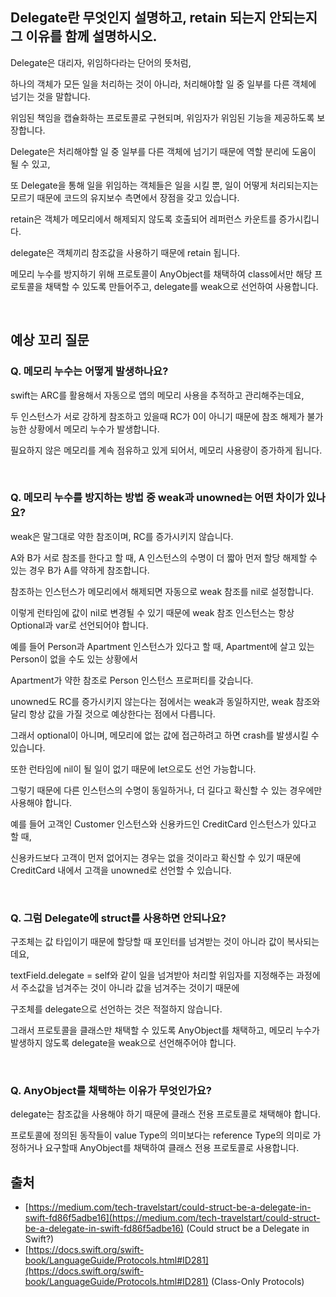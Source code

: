## Delegate란 무엇인지 설명하고, retain 되는지 안되는지 그 이유를 함께 설명하시오.
Delegate은 대리자, 위임하다라는 단어의 뜻처럼,

하나의 객체가 모든 일을 처리하는 것이 아니라, 처리해야할 일 중 일부를 다른 객체에 넘기는 것을 말합니다.

위임된 책임을 캡슐화하는 프로토콜로 구현되며, 위임자가 위임된 기능을 제공하도록 보장합니다.

Delegate은 처리해야할 일 중 일부를 다른 객체에 넘기기 때문에 역할 분리에 도움이 될 수 있고,

또 Delegate을 통해 일을 위임하는 객체들은 일을 시킬 뿐, 일이 어떻게 처리되는지는 모르기 때문에 코드의 유지보수 측면에서 장점을 갖고 있습니다.

retain은 객체가 메모리에서 해제되지 않도록 호출되어 레퍼런스 카운트를 증가시킵니다.

delegate은 객체끼리 참조값을 사용하기 때문에 retain 됩니다.

메모리 누수를 방지하기 위해 프로토콜이 AnyObject를 채택하여 class에서만 해당 프로토콜을 채택할 수 있도록 만들어주고, delegate를 weak으로 선언하여 사용합니다.

<br>

## 예상 꼬리 질문
### **Q. 메모리 누수는 어떻게 발생하나요?**

swift는 ARC를 활용해서 자동으로 앱의 메모리 사용을 추적하고 관리해주는데요,

두 인스턴스가 서로 강하게 참조하고 있을때 RC가 0이 아니기 때문에 참조 해제가 불가능한 상황에서 메모리 누수가 발생합니다.

필요하지 않은 메모리를 계속 점유하고 있게 되어서, 메모리 사용량이 증가하게 됩니다.

<br>

### **Q. 메모리 누수를 방지하는 방법 중 weak과 unowned는 어떤 차이가 있나요?**

weak은 말그대로 약한 참조이며, RC를 증가시키지 않습니다.

A와 B가 서로 참조를 한다고 할 때, A 인스턴스의 수명이 더 짧아 먼저 할당 해제할 수 있는 경우 B가 A를 약하게 참조합니다.

참조하는 인스턴스가 메모리에서 해제되면 자동으로 weak 참조를 nil로 설정합니다.

이렇게 런타임에 값이 nil로 변경될 수 있기 때문에 weak 참조 인스턴스는 항상 Optional과 var로 선언되어야 합니다.

예를 들어 Person과 Apartment 인스턴스가 있다고 할 때, Apartment에 살고 있는 Person이 없을 수도 있는 상황에서

Apartment가 약한 참조로 Person 인스턴스 프로퍼티를 갖습니다.

unowned도 RC를 증가시키지 않는다는 점에서는 weak과 동일하지만, weak 참조와 달리 항상 값을 가질 것으로 예상한다는 점에서 다릅니다.

그래서 optional이 아니며, 메모리에 없는 값에 접근하려고 하면 crash를 발생시킬 수 있습니다.

또한 런타임에 nil이 될 일이 없기 때문에 let으로도 선언 가능합니다.

그렇기 때문에 다른 인스턴스의 수명이 동일하거나, 더 길다고 확신할 수 있는 경우에만 사용해야 합니다.

예를 들어 고객인 Customer 인스턴스와 신용카드인 CreditCard 인스턴스가 있다고 할 때,

신용카드보다 고객이 먼저 없어지는 경우는 없을 것이라고 확신할 수 있기 때문에 CreditCard 내에서 고객을 unowned로 선언할 수 있습니다.

<br>

### **Q. 그럼 Delegate에 struct를 사용하면 안되나요?**

구조체는 값 타입이기 때문에 할당할 때 포인터를 넘겨받는 것이 아니라 값이 복사되는데요,

textField.delegate = self와 같이 일을 넘겨받아 처리할 위임자를 지정해주는 과정에서 주소값을 넘겨주는 것이 아니라 값을 넘겨주는 것이기 때문에

구조체를 delegate으로 선언하는 것은 적절하지 않습니다.

그래서 프로토콜을 클래스만 채택할 수 있도록 AnyObject를 채택하고, 메모리 누수가 발생하지 않도록 delegate을 weak으로 선언해주어야 합니다.

<br>

### Q. AnyObject를 채택하는 이유가 무엇인가요?

delegate는 참조값을 사용해야 하기 때문에 클래스 전용 프로토콜로 채택해야 합니다.

프로토콜에 정의된 동작들이 value Type의 의미보다는 reference Type의 의미로 가정하거나 요구할때 AnyObject를 채택하여 클래스 전용 프로토콜로 사용합니다.

## 출처
- [https://medium.com/tech-travelstart/could-struct-be-a-delegate-in-swift-fd86f5adbe16](https://medium.com/tech-travelstart/could-struct-be-a-delegate-in-swift-fd86f5adbe16) (Could struct be a Delegate in Swift?)
- [https://docs.swift.org/swift-book/LanguageGuide/Protocols.html#ID281](https://docs.swift.org/swift-book/LanguageGuide/Protocols.html#ID281) (Class-Only Protocols)
